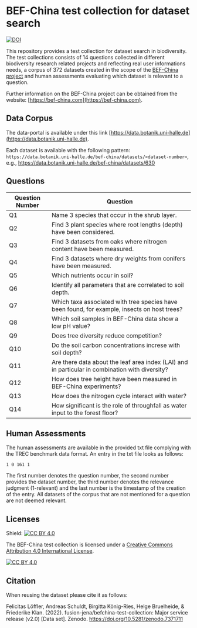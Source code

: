 # BEF-China test collection for dataset search

[![DOI](https://zenodo.org/badge/DOI/10.5281/zenodo.4638089.svg)](https://doi.org/10.5281/zenodo.4638089)

This repository provides a test collection for dataset search in biodiversity. The test collections consists of 14 questions collected in different biodiversity research related projects and reflecting real user informations needs, a corpus of 372 datasets created in the scope of the [BEF-China project](https://bef-china.com) and human assessments evaluating which dataset is relevant to a question. 

Further information on the BEF-China project can be obtained from the website: [https://bef-china.com](https://bef-china.com).

## Data Corpus

The data-portal is available under this link [https://data.botanik.uni-halle.de](https://data.botanik.uni-halle.de).

Each dataset is available with the following pattern: `https://data.botanik.uni-halle.de/bef-china/datasets/<dataset-number>`, e.g., https://data.botanik.uni-halle.de/bef-china/datasets/630

## Questions

| Question Number | Question |
| ------ | ------ |
|Q1	|Name 3 species that occur in the shrub layer.|
|Q2	|Find 3 plant species where root lengths (depth) have been considered.|
|Q3	|Find 3 datasets from oaks where nitrogen content have been measured.|
|Q4	|Find 3 datasets where dry weights from conifers have been measured.|
|Q5	|Which nutrients occur in soil?|
|Q6	|Identify all parameters that are correlated to soil depth.|
|Q7	|Which taxa associated with tree species have been found, for example, insects on host trees?|
|Q8	|Which soil samples in BEF-China data show a low pH value?|
|Q9	|Does tree diversity reduce competition?|
|Q10|Do the soil carbon concentrations increse with soil depth?|
|Q11|Are there data about the leaf area index (LAI) and in particular in combination with diversity?|
|Q12|How does tree height have been measured in BEF-China experiments?|
|Q13|How does the nitrogen cycle interact with water?|
|Q14|How significant is the role of throughfall as water input to the forest floor?|


## Human Assessments

The human assessments are available in the provided txt file complying with the TREC benchmark data format. 
An entry in the txt file looks as follows:
<TOPIC><ITERATION><DATASET NUMBER><RELEVANCE>

```
1 0 161 1
```

The first number denotes the question number, the second number provides the dataset number, the third number denotes the relevance judgment (1-relevant) and the last number is the timestamp of the creation of the entry. All datasets of the corpus that are not mentioned for a question are not deemed relevant.

## Licenses

Shield: [![CC BY 4.0][cc-by-shield]][cc-by]

The BEF-China test collection is licensed under a
[Creative Commons Attribution 4.0 International License][cc-by].

[![CC BY 4.0][cc-by-image]][cc-by]

[cc-by]: http://creativecommons.org/licenses/by/4.0/
[cc-by-image]: https://i.creativecommons.org/l/by/4.0/88x31.png
[cc-by-shield]: https://img.shields.io/badge/License-CC%20BY%204.0-lightgrey.svg

## Citation

When reusing the dataset please cite it as follows:

Felicitas Löffler, Andreas Schuldt, Birgitta König-Ries, Helge Bruelheide, & Friederike Klan. (2022). fusion-jena/befchina-test-collection: Major service release (v2.0) [Data set]. Zenodo. https://doi.org/10.5281/zenodo.7371711
